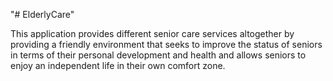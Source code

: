 "# ElderlyCare" 

This application provides different senior care services altogether by providing a friendly environment that seeks to improve the status of seniors in
terms of their personal development and health and allows seniors to enjoy an independent life in their own comfort zone.
